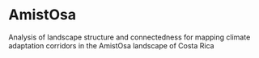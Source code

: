 # AmistOsa
Analysis of landscape structure and connectedness for mapping climate adaptation corridors in the AmistOsa landscape of Costa Rica
